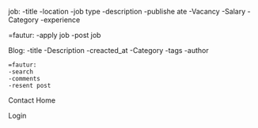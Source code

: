 job:
   -title
   -location
   -job type
   -description 
   -publishe ate
   -Vacancy
   -Salary
   -Category
   -experience
   

   =fautur:
   -apply job
   -post job



Blog:
    -title
    -Description
    -creacted_at
    -Category
    -tags
    -author

    =fautur:
    -search
    -comments
    -resent post
    
Contact
Home

Login